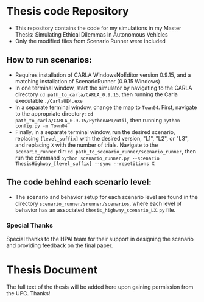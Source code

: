 # Thesis code Repository

- This repository contains the code for my simulations in my Master Thesis: Simulating Ethical Dilemmas in Autonomous Vehicles
- Only the modified files from Scenario Runner were included

## How to run scenarios:
- Requires installation of CARLA WindowsNoEditor version 0.9.15, and a matching installation of ScenarioRunner (0.9.15 Windows)
- In one terminal window, start the simulator by navigating to the CARLA directory `cd path_to_carla/CARLA_0.9.15`, then running the Carla executable `./CarlaUE4.exe`
- In a separate terminal window, change the map to `Town04`. First, navigate to the appropriate directory: `cd path_to_carla/CARLA_0.9.15/PythonAPI/util`, then running `python config.py -m Town04`
- Finally, in a separate terminal window, run the desired scenario, replacing `[level_suffix]` with the desired version, "L1", "L2", or "L3", and replacing `X` with the number of trials. Navigate to the `scenario_runner` dir: `cd path_to_scenario_runner/scenario_runner`, then run the command `python scenario_runner.py --scenario ThesisHighway_[level_suffix] --sync --repetitions X`

## The code behind each scenario level:
- The scenario and behavior setup for each scenario level are found in the directory `scenario_runner/srunner/scenarios`, where each level of behavior has an associated `thesis_highway_scenario_LX.py` file.

### Special Thanks
Special thanks to the HPAI team for their support in designing the scenario and providing feedback on the final paper.

# Thesis Document
The full text of the thesis will be added here upon gaining permission from the UPC. Thanks!
